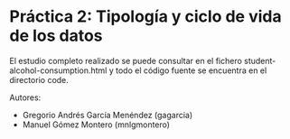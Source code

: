 # Práctica 2: Tipología y ciclo de vida de los datos

El estudio completo realizado se puede consultar en el fichero student-alcohol-consumption.html y todo el código fuente se encuentra en el directorio code.

Autores: 
- Gregorio Andrés García Menéndez (gagarcia)
- Manuel Gómez Montero (mnlgmontero)
